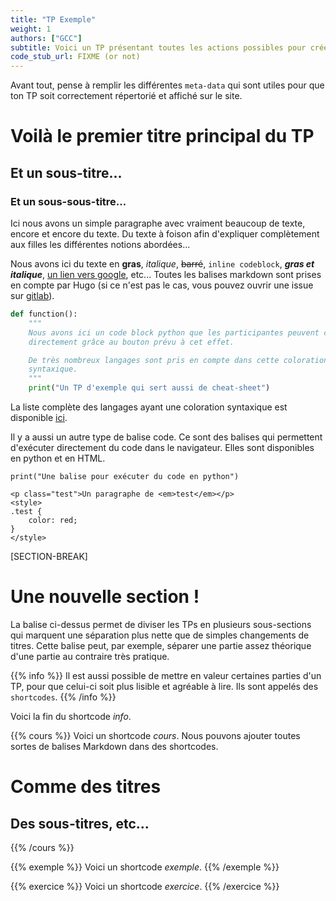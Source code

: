 ```yaml
---
title: "TP Exemple"
weight: 1
authors: ["GCC"]
subtitle: Voici un TP présentant toutes les actions possibles pour créer un TP. 
code_stub_url: FIXME (or not)
---
```


Avant tout, pense à remplir les différentes `meta-data` qui sont utiles pour 
que ton TP soit correctement répertorié et affiché sur le site. 

# Voilà le premier titre principal du TP

## Et un sous-titre...

### Et un sous-sous-titre...

Ici nous avons un simple paragraphe avec vraiment beaucoup de texte, encore et
encore du texte. Du texte à foison afin d'expliquer complètement aux filles les
différentes notions abordées... 

Nous avons ici du texte en **gras**, _italique_, ~~barré~~, `inline codeblock`,
**_gras et italique_**, [un lien vers google](https://www.google.fr), etc...
Toutes les balises markdown sont prises en compte par Hugo (si ce n'est pas le
cas, vous pouvez ouvrir une issue sur [gitlab](https://www.gitlab.com/prologin/gcc/contenus)). 

```python
def function():
    """
    Nous avons ici un code block python que les participantes peuvent copier
    directement grâce au bouton prévu à cet effet.

    De très nombreux langages sont pris en compte dans cette coloration
    syntaxique.
    """
    print("Un TP d'exemple qui sert aussi de cheat-sheet")
```

La liste complète des langages ayant une coloration syntaxique est disponible 
[ici](https://gohugo.io/content-management/syntax-highlighting/#list-of-chroma-highlighting-languages). 

Il y a aussi un autre type de balise code. Ce sont des balises qui permettent
d'exécuter directement du code dans le navigateur. Elles sont disponibles en
python et en HTML. 

```codepython
print("Une balise pour exécuter du code en python")
```

```codehtml
<p class="test">Un paragraphe de <em>test</em></p>
<style>
.test {
    color: red;
}
</style>
```

[SECTION-BREAK]

# Une nouvelle section !

La balise ci-dessus permet de diviser les TPs en plusieurs sous-sections qui
marquent une séparation plus nette que de simples changements de titres. 
Cette balise peut, par exemple, séparer une partie assez théorique d'une partie au
contraire très pratique. 

{{% info %}}
Il est aussi possible de mettre en valeur certaines parties d'un
TP, pour que celui-ci soit plus lisible et agréable à lire. 
Ils sont appelés des `shortcodes`. 
{{% /info %}}

Voici la fin du shortcode _info_.

{{% cours %}}
Voici un shortcode _cours_.
Nous pouvons ajouter toutes sortes de balises Markdown dans des shortcodes.
# Comme des titres
## Des sous-titres, etc...
{{% /cours %}}

{{% exemple %}}
Voici un shortcode _exemple_.
{{% /exemple %}}

{{% exercice %}}
Voici un shortcode _exercice_.
{{% /exercice %}}
